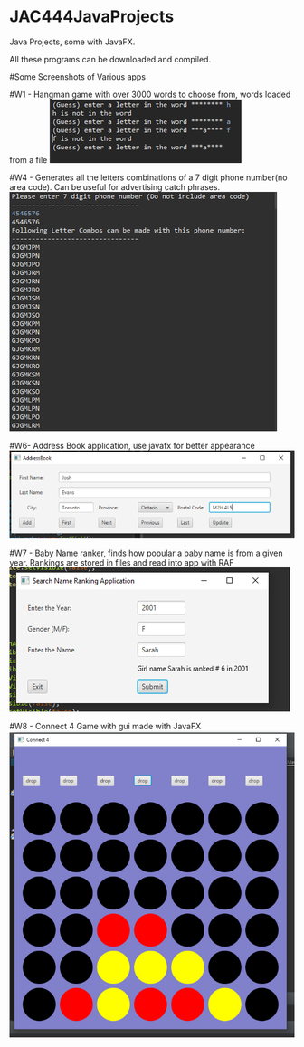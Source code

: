 # JAC444JavaProjects
Java Projects, some with JavaFX.

All these programs can be downloaded and compiled.

#Some Screenshots of Various apps

#W1 - Hangman game with over 3000 words to choose from, words loaded from a file
![](images/hangman.PNG)

#W4 - Generates all the letters combinations of a 7 digit phone number(no area code). Can be useful for advertising catch phrases.
![](images/phonenumberletters.PNG)

#W6- Address Book application, use javafx for better appearance
![](images/w6addressbook.PNG)

#W7 - Baby Name ranker, finds how popular a baby name is from a given year. Rankings are stored in files and read into app with RAF
![](images/w7babynameranker.PNG)

#W8 - Connect 4 Game with gui made with JavaFX
![](images/connect4.PNG)






